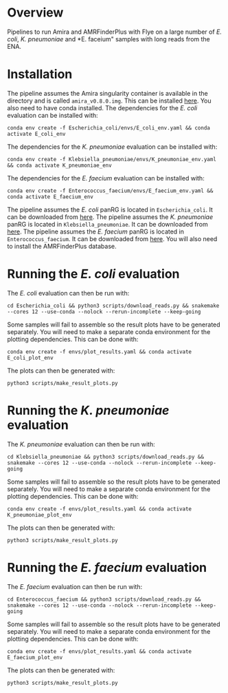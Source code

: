 
# Overview

Pipelines to run Amira and AMRFinderPlus with Flye on a large number of *E. coli*, *K. pneumoniae* and *E. faceium" samples with long reads from the ENA. 

# Installation

The pipeline assumes the Amira singularity container is available in the directory and is called `amira_v0.8.0.img`. This can be installed [here](https://github.com/Danderson123/amira). You also need to have conda installed.
The dependencies for the *E. coli* evaluation can be installed with:
```{bash}
conda env create -f Escherichia_coli/envs/E_coli_env.yaml && conda activate E_coli_env
```
The dependencies for the *K. pneumoniae* evaluation can be installed with:

```{bash}
conda env create -f Klebsiella_pneumoniae/envs/K_pneumoniae_env.yaml && conda activate K_pneumoniae_env
```
The dependencies for the *E. faecium* evaluation can be installed with:

```{bash}
conda env create -f Enterococcus_faecium/envs/E_faecium_env.yaml && conda activate E_faecium_env
```
The pipeline assumes the *E. coli* panRG is located in `Escherichia_coli`. It can be downloaded from [here](https://drive.google.com/file/d/13c_bUXnBEs9iEPPobou7-xEgkz_t08YP/view?usp=sharing).
The pipeline assumes the *K. pneumoniae* panRG is located in `Klebsiella_pneumoniae`. It can be downloaded from [here](https://drive.google.com/file/d/1DYG3QW3nrQfSckIX9Vjbhbqz5bRd9W3j/view?usp=drive_link).
The pipeline assumes the *E. faecium* panRG is located in `Enterococcus_faecium`. It can be downloaded from [here](https://drive.google.com/file/d/1AzzFNRbH6VXPj5CX2txlcxhW8AhL9HSh/view?usp=sharing).
You will also need to install the AMRFinderPlus database.

# Running the *E. coli* evaluation

The *E. coli* evaluation can then be run with:
```{bash}
cd Escherichia_coli && python3 scripts/download_reads.py && snakemake --cores 12 --use-conda --nolock --rerun-incomplete --keep-going
```
Some samples will fail to assemble so the result plots have to be generated separately. You will need to make a separate conda environment for the plotting dependencies. This can be done with:
```{bash}
conda env create -f envs/plot_results.yaml && conda activate E_coli_plot_env
```
The plots can then be generated with:
```{bash}
python3 scripts/make_result_plots.py
```

# Running the *K. pneumoniae* evaluation

The *K. pneumoniae* evaluation can then be run with:
```{bash}
cd Klebsiella_pneumoniae && python3 scripts/download_reads.py && snakemake --cores 12 --use-conda --nolock --rerun-incomplete --keep-going
```
Some samples will fail to assemble so the result plots have to be generated separately. You will need to make a separate conda environment for the plotting dependencies. This can be done with:
```{bash}
conda env create -f envs/plot_results.yaml && conda activate K_pneumoniae_plot_env
```
The plots can then be generated with:
```{bash}
python3 scripts/make_result_plots.py
```

# Running the *E. faecium* evaluation

The *E. faecium* evaluation can then be run with:
```{bash}
cd Enterococcus_faecium && python3 scripts/download_reads.py && snakemake --cores 12 --use-conda --nolock --rerun-incomplete --keep-going
```
Some samples will fail to assemble so the result plots have to be generated separately. You will need to make a separate conda environment for the plotting dependencies. This can be done with:
```{bash}
conda env create -f envs/plot_results.yaml && conda activate E_faecium_plot_env
```
The plots can then be generated with:
```{bash}
python3 scripts/make_result_plots.py
```